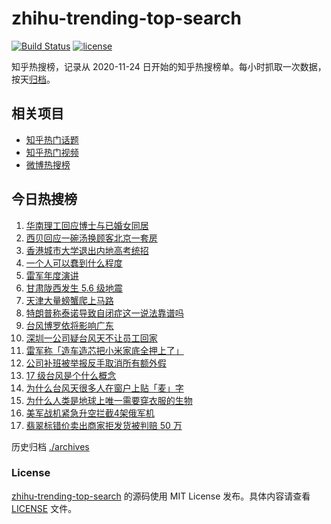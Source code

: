 # zhihu-trending-top-search

[![Build Status](https://github.com/justjavac/zhihu-trending-top-search/workflows/ci/badge.svg?branch=main)](https://github.com/justjavac/zhihu-trending-top-search/actions)
[![license](https://img.shields.io/github/license/justjavac/zhihu-trending-top-search)](https://github.com/justjavac/zhihu-trending-top-search/blob/main/LICENSE)

知乎热搜榜，记录从 2020-11-24 日开始的知乎热搜榜单。每小时抓取一次数据，按天[归档](./archives)。

## 相关项目

- [知乎热门话题](https://github.com/justjavac/zhihu-trending-hot-questions)
- [知乎热门视频](https://github.com/justjavac/zhihu-trending-hot-video)
- [微博热搜榜](https://github.com/justjavac/weibo-trending-hot-search)

## 今日热搜榜

<!-- BEGIN -->
<!-- 最后更新时间 Sun Sep 28 2025 09:47:04 GMT+0800 (China Standard Time) -->

1. [华南理工回应博士与已婚女同居](https://www.zhihu.com/search?q=%E5%8D%8E%E5%8D%97%E7%90%86%E5%B7%A5%E5%9B%9E%E5%BA%94%E5%8D%9A%E5%A3%AB%E4%B8%8E%E5%B7%B2%E5%A9%9A%E5%A5%B3%E5%90%8C%E5%B1%85)
1. [西贝回应一碗汤换顾客北京一套房](https://www.zhihu.com/search?q=%E8%A5%BF%E8%B4%9D%E5%9B%9E%E5%BA%94%E4%B8%80%E7%A2%97%E6%B1%A4%E6%8D%A2%E9%A1%BE%E5%AE%A2%E5%8C%97%E4%BA%AC%E4%B8%80%E5%A5%97%E6%88%BF)
1. [香港城市大学退出内地高考统招](https://www.zhihu.com/search?q=%E9%A6%99%E6%B8%AF%E5%9F%8E%E5%B8%82%E5%A4%A7%E5%AD%A6%E9%80%80%E5%87%BA%E5%86%85%E5%9C%B0%E9%AB%98%E8%80%83%E7%BB%9F%E6%8B%9B)
1. [一个人可以蠢到什么程度](https://www.zhihu.com/search?q=%E4%B8%80%E4%B8%AA%E4%BA%BA%E5%8F%AF%E4%BB%A5%E8%A0%A2%E5%88%B0%E4%BB%80%E4%B9%88%E7%A8%8B%E5%BA%A6)
1. [雷军年度演讲](https://www.zhihu.com/search?q=%E9%9B%B7%E5%86%9B%E5%B9%B4%E5%BA%A6%E6%BC%94%E8%AE%B2)
1. [甘肃陇西发生 5.6 级地震](https://www.zhihu.com/search?q=%E7%94%98%E8%82%83%E9%99%87%E8%A5%BF%E5%8F%91%E7%94%9F%205.6%20%E7%BA%A7%E5%9C%B0%E9%9C%87)
1. [天津大量螃蟹爬上马路](https://www.zhihu.com/search?q=%E5%A4%A9%E6%B4%A5%E5%A4%A7%E9%87%8F%E8%9E%83%E8%9F%B9%E7%88%AC%E4%B8%8A%E9%A9%AC%E8%B7%AF)
1. [特朗普称泰诺导致自闭症这一说法靠谱吗](https://www.zhihu.com/search?q=%E7%89%B9%E6%9C%97%E6%99%AE%E7%A7%B0%E6%B3%B0%E8%AF%BA%E5%AF%BC%E8%87%B4%E8%87%AA%E9%97%AD%E7%97%87%E8%BF%99%E4%B8%80%E8%AF%B4%E6%B3%95%E9%9D%A0%E8%B0%B1%E5%90%97)
1. [台风博罗依将影响广东](https://www.zhihu.com/search?q=%E5%8F%B0%E9%A3%8E%E5%8D%9A%E7%BD%97%E4%BE%9D%E5%B0%86%E5%BD%B1%E5%93%8D%E5%B9%BF%E4%B8%9C)
1. [深圳一公司疑台风天不让员工回家](https://www.zhihu.com/search?q=%E6%B7%B1%E5%9C%B3%E4%B8%80%E5%85%AC%E5%8F%B8%E7%96%91%E5%8F%B0%E9%A3%8E%E5%A4%A9%E4%B8%8D%E8%AE%A9%E5%91%98%E5%B7%A5%E5%9B%9E%E5%AE%B6)
1. [雷军称「造车造芯把小米家底全押上了」](https://www.zhihu.com/search?q=%E9%9B%B7%E5%86%9B%E7%A7%B0%E3%80%8C%E9%80%A0%E8%BD%A6%E9%80%A0%E8%8A%AF%E6%8A%8A%E5%B0%8F%E7%B1%B3%E5%AE%B6%E5%BA%95%E5%85%A8%E6%8A%BC%E4%B8%8A%E4%BA%86%E3%80%8D)
1. [公司补班被举报反手取消所有额外假](https://www.zhihu.com/search?q=%E5%85%AC%E5%8F%B8%E8%A1%A5%E7%8F%AD%E8%A2%AB%E4%B8%BE%E6%8A%A5%E5%8F%8D%E6%89%8B%E5%8F%96%E6%B6%88%E6%89%80%E6%9C%89%E9%A2%9D%E5%A4%96%E5%81%87)
1. [17 级台风是个什么概念](https://www.zhihu.com/search?q=17%20%E7%BA%A7%E5%8F%B0%E9%A3%8E%E6%98%AF%E4%B8%AA%E4%BB%80%E4%B9%88%E6%A6%82%E5%BF%B5)
1. [为什么台风天很多人在窗户上贴「麦」字](https://www.zhihu.com/search?q=%E4%B8%BA%E4%BB%80%E4%B9%88%E5%8F%B0%E9%A3%8E%E5%A4%A9%E5%BE%88%E5%A4%9A%E4%BA%BA%E5%9C%A8%E7%AA%97%E6%88%B7%E4%B8%8A%E8%B4%B4%E3%80%8C%E9%BA%A6%E3%80%8D%E5%AD%97)
1. [为什么人类是地球上唯一需要穿衣服的生物](https://www.zhihu.com/search?q=%E4%B8%BA%E4%BB%80%E4%B9%88%E4%BA%BA%E7%B1%BB%E6%98%AF%E5%9C%B0%E7%90%83%E4%B8%8A%E5%94%AF%E4%B8%80%E9%9C%80%E8%A6%81%E7%A9%BF%E8%A1%A3%E6%9C%8D%E7%9A%84%E7%94%9F%E7%89%A9)
1. [美军战机紧急升空拦截4架俄军机](https://www.zhihu.com/search?q=%E7%BE%8E%E5%86%9B%E6%88%98%E6%9C%BA%E7%B4%A7%E6%80%A5%E5%8D%87%E7%A9%BA%E6%8B%A6%E6%88%AA4%E6%9E%B6%E4%BF%84%E5%86%9B%E6%9C%BA)
1. [翡翠标错价卖出商家拒发货被判赔 50 万](https://www.zhihu.com/search?q=%E7%BF%A1%E7%BF%A0%E6%A0%87%E9%94%99%E4%BB%B7%E5%8D%96%E5%87%BA%E5%95%86%E5%AE%B6%E6%8B%92%E5%8F%91%E8%B4%A7%E8%A2%AB%E5%88%A4%E8%B5%94%2050%20%E4%B8%87)

<!-- END -->

历史归档 [./archives](./archives)

### License

[zhihu-trending-top-search](https://github.com/justjavac/zhihu-trending-top-search) 的源码使用 MIT License
发布。具体内容请查看 [LICENSE](./LICENSE) 文件。
